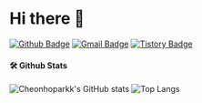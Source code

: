 # Hi there 👋

[![Github Badge](https://img.shields.io/badge/-Cheonhoparkk-grey?style=flat&logo=github&logoColor=white&link=https://github.com/Cheonhoparkk/)](https://www.github.com/Cheonhoparkk/) 
[![Gmail Badge](https://img.shields.io/badge/-a20489506@gmail.com-c14438?style=flat&logo=Gmail&logoColor=white&link=mailto:a20489506@gmail.com)](mailto:a20489506@gmail.com) 
[![Tistory Badge](https://img.shields.io/badge/Cheonhoparkk%20Blog-yellow?style=flat&logoColor=white)](https://chpark610.tistory.com/)


#### 🛠️ Github Stats
![Cheonhoparkk's GitHub stats](https://github-readme-stats.vercel.app/api?username=Cheonhoparkk&show_icons=true&theme=radical)
![Top Langs](https://github-readme-stats.vercel.app/api/top-langs/?username=Cheonhoparkk&layout=compact&theme=radical)

